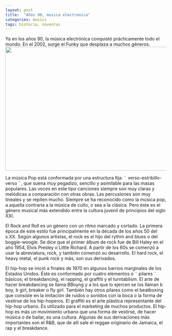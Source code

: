 ```yaml
---
layout: post
title:  "Años 90, musica electronica" 
categories: musics
tags: historia, noventas
---
```

 
<p>Ya en los años 90, la música electrónica conquistó prácticamente todo el mundo. En el 2002, surge el Funky que desplaza a muchos géneros. <img src="https://i1.wp.com/2.bp.blogspot.com/_aJIhQqNdbuI/S81BvlpINBI/AAAAAAAABsk/MdC65oJaK3I/s1600/nirvana.jpg" alt="" width="516" height="387" /></p>
<p>La música Pop está conformada por una estructura fija: ¨ verso-estribillo-verso ¨, que suena muy pegadizo, sencillo y asimilable para las masas populares. Las voces en este tipo canciones siempre son muy claras y melódicas a comparación con otras obras. Las percusiones son muy lineales y se repiten mucho. Siempre se ha reconocido como la música pop, a aquella contraria a la música de culto, o sea a la clásica. Pero éste es el género musical más extendido entre la cultura juvenil de principios del siglo XXI.</p>
<p>El Rock and Roll es un género con un ritmo marcado y cortado. La primera época de este estilo fue principalmente en la década de los años 50 del s.XX. Según algunos artistas, el rock es el hijo del rythm and blues o del boggie-woogie. Se dice que el primer álbum de rock fue de Bill Haley en el año 1954, Elvis Presley o Little Richard. A partir de los 60s se comenzó a usar la abreviatura, rock, y también comenzó su desarrollo. El hard rock, el heavy metal, el punk rock y más, son sus derivados.</p>
<p>El hip-hop se inició a finales de 1970 en algunos barrios marginales de los Estados Unidos. Éste es conformado por cuatro elementos o ¨ pilares ¨ básicos; el breakdancing, el rapping, el graffiti y el turntablism. El arte de hacer breakdancing se llama BBoyng y a los que lo ejercen se los llaman b boy, b girl, breaker o fly girl. También hay otros pilares como el beatboxing que consiste en la imitación de ruidos o sonidos con la boca o la forma de vestirse de los hip-hoperos. El graffiti es el arte plástica representante del hip-hop urbano. Es utilizado para el marketing de muchos productos. El hip-hop es más un movimiento urbano que una forma de vestirse, de hacer música o de bailar, es una cultura. Algunas de sus derivaciones más importantes son el R&amp;B, que de allí sale el reggae originario de Jamaica, el rap y el breakdance.</p>
